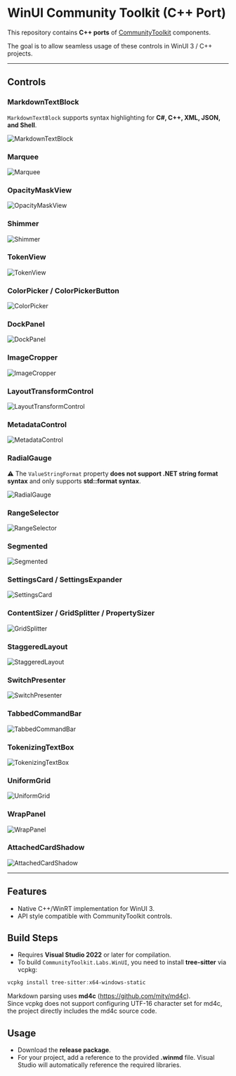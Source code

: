 ﻿# WinUI Community Toolkit (C++ Port)

This repository contains **C++ ports** of [CommunityToolkit](https://github.com/CommunityToolkit) components.

The goal is to allow seamless usage of these controls in WinUI 3 / C++ projects.

---

## Controls

### MarkdownTextBlock

`MarkdownTextBlock` supports syntax highlighting for **C#, C++, XML, JSON, and Shell**.

![MarkdownTextBlock](docs/images/MarkdownTextBlock.webp)

### Marquee
![Marquee](docs/images/Marquee.webp)

### OpacityMaskView
![OpacityMaskView](docs/images/OpacityMaskView.png)

### Shimmer
![Shimmer](docs/images/Shimmer.webp)

### TokenView
![TokenView](docs/images/TokenView.png)

### ColorPicker / ColorPickerButton
![ColorPicker](docs/images/ColorPicker.png)

### DockPanel
![DockPanel](docs/images/DockPanel.png)

### ImageCropper
![ImageCropper](docs/images/ImageCropper.png)

### LayoutTransformControl
![LayoutTransformControl](docs/images/LayoutTransformControl.png)

### MetadataControl
![MetadataControl](docs/images/MetadataControl.png)

### RadialGauge
:warning: The `ValueStringFormat` property **does not support .NET string format syntax** and only supports **std::format syntax**.

![RadialGauge](docs/images/RadialGauge.png)

### RangeSelector
![RangeSelector](docs/images/RangeSelector.png)

### Segmented
![Segmented](docs/images/Segmented.png)

### SettingsCard / SettingsExpander
![SettingsCard](docs/images/SettingsCard.png)

### ContentSizer / GridSplitter / PropertySizer
![GridSplitter](docs/images/GridSplitter.png)

### StaggeredLayout
![StaggeredLayout](docs/images/StaggeredLayout.png)

### SwitchPresenter
![SwitchPresenter](docs/images/SwitchPresenter.png)

### TabbedCommandBar
![TabbedCommandBar](docs/images/TabbedCommandBar.png)

### TokenizingTextBox
![TokenizingTextBox](docs/images/TokenizingTextBox.png)

### UniformGrid
![UniformGrid](docs/images/UniformGrid.png)

### WrapPanel
![WrapPanel](docs/images/WrapPanel.png)

### AttachedCardShadow
![AttachedCardShadow](docs/images/AttachedCardShadow.png)

---

## Features

- Native C++/WinRT implementation for WinUI 3.
- API style compatible with CommunityToolkit controls.

## Build Steps

- Requires **Visual Studio 2022** or later for compilation.  
- To build `CommunityToolkit.Labs.WinUI`, you need to install **tree-sitter** via vcpkg:

```powershell
vcpkg install tree-sitter:x64-windows-static
```
Markdown parsing uses **md4c** (<https://github.com/mity/md4c>).  
Since vcpkg does not support configuring UTF-16 character set for md4c, the project directly includes the md4c source code.

## Usage

- Download the **release package**.  
- For your project, add a reference to the provided **.winmd** file. Visual Studio will automatically reference the required libraries.
